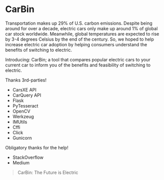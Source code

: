 # CarBin

Transportation makes up 29% of U.S. carbon emissions. Despite being around for over a decade, electric cars only make up around 1% of global car stock worldwide. Meanwhile, global temperatures are expected to rise by 3-4 degrees Celsius by the end of the century. So, we hoped to help increase electric car adoption by helping consumers understand the benefits of switching to electric. 

Introducing: CarBin; a tool that compares popular electric cars to your current car to inform you of the benefits and feasibility of switching to electric.

Thanks 3rd-parties!
 - CarsXE API
 - CarQuery API
 - Flask
 - PyTesseract
 - OpenCV
 - Werkzeug
 - IMUtils
 - Cffi
 - Click
 - Gunicorn

Obligatory thanks for the help!
 - StackOverflow
 - Medium

> CarBin: The Future is Electric
